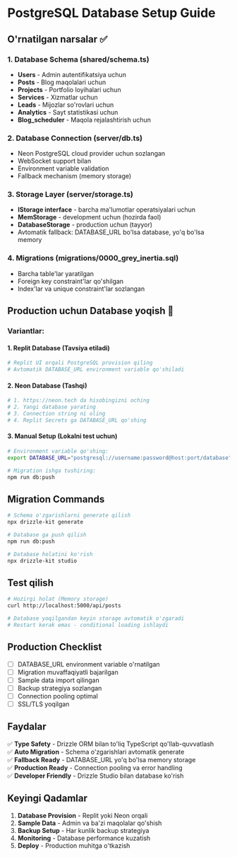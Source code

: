 # PostgreSQL Database Setup Guide

## O'rnatilgan narsalar ✅

### 1. Database Schema (shared/schema.ts)
- **Users** - Admin autentifikatsiya uchun
- **Posts** - Blog maqolalari uchun
- **Projects** - Portfolio loyihalari uchun  
- **Services** - Xizmatlar uchun
- **Leads** - Mijozlar so'rovlari uchun
- **Analytics** - Sayt statistikasi uchun
- **Blog_scheduler** - Maqola rejalashtirish uchun

### 2. Database Connection (server/db.ts)
- Neon PostgreSQL cloud provider uchun sozlangan
- WebSocket support bilan
- Environment variable validation
- Fallback mechanism (memory storage)

### 3. Storage Layer (server/storage.ts)
- **IStorage interface** - barcha ma'lumotlar operatsiyalari uchun
- **MemStorage** - development uchun (hozirda faol)
- **DatabaseStorage** - production uchun (tayyor)
- Avtomatik fallback: DATABASE_URL bo'lsa database, yo'q bo'lsa memory

### 4. Migrations (migrations/0000_grey_inertia.sql)
- Barcha table'lar yaratilgan
- Foreign key constraint'lar qo'shilgan
- Index'lar va unique constraint'lar sozlangan

## Production uchun Database yoqish 🚀

### Variantlar:

#### 1. Replit Database (Tavsiya etiladi)
```bash
# Replit UI orqali PostgreSQL provision qiling
# Avtomatik DATABASE_URL environment variable qo'shiladi
```

#### 2. Neon Database (Tashqi)
```bash
# 1. https://neon.tech da hisobingizni oching
# 2. Yangi database yarating
# 3. Connection string ni oling
# 4. Replit Secrets ga DATABASE_URL qo'shing
```

#### 3. Manual Setup (Lokalni test uchun)
```bash
# Environment variable qo'shing:
export DATABASE_URL="postgresql://username:password@host:port/database"

# Migration ishga tushiring:
npm run db:push
```

## Migration Commands

```bash
# Schema o'zgarishlarni generate qilish
npx drizzle-kit generate

# Database ga push qilish
npm run db:push

# Database holatini ko'rish
npx drizzle-kit studio
```

## Test qilish

```bash
# Hozirgi holat (Memory storage)
curl http://localhost:5000/api/posts

# Database yoqilgandan keyin storage avtomatik o'zgaradi
# Restart kerak emas - conditional loading ishlaydi
```

## Production Checklist

- [ ] DATABASE_URL environment variable o'rnatilgan
- [ ] Migration muvaffaqiyatli bajarilgan
- [ ] Sample data import qilingan
- [ ] Backup strategiya sozlangan
- [ ] Connection pooling optimal
- [ ] SSL/TLS yoqilgan

## Faydalar

✅ **Type Safety** - Drizzle ORM bilan to'liq TypeScript qo'llab-quvvatlash  
✅ **Auto Migration** - Schema o'zgarishlari avtomatik generate  
✅ **Fallback Ready** - DATABASE_URL yo'q bo'lsa memory storage  
✅ **Production Ready** - Connection pooling va error handling  
✅ **Developer Friendly** - Drizzle Studio bilan database ko'rish  

## Keyingi Qadamlar

1. **Database Provision** - Replit yoki Neon orqali
2. **Sample Data** - Admin va ba'zi maqolalar qo'shish
3. **Backup Setup** - Har kunlik backup strategiya
4. **Monitoring** - Database performance kuzatish
5. **Deploy** - Production muhitga o'tkazish